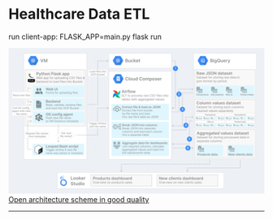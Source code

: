 # Healthcare Data ETL
run client-app: FLASK_APP=main.py flask run

<img src="./etl-scheme.png"/>
<a href="https://raw.githubusercontent.com/steven-kollo/healthcare-data-etl/main/etl-scheme.pn">Open architecture scheme in good quality</a>
<hr>
